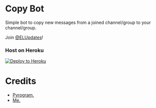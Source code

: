 # Copy Bot

Simple bot to copy new messages from a joined channel/group to your channel/group.

Join [@ELUpdates](https://t.me/ELUpdates)!

### Host on Heroku

<p><a href="https://heroku.com/deploy?template=https://github.com/jikkubot/CopyBot/tree/master"><img src="https://www.herokucdn.com/deploy/button.svg" alt="Deploy to Heroku"/></a></p>


# Credits

- [Pyrogram.](https://github.com/pyrogram/pyrogram)
- [Me.](https://t.me/CoderEL)
